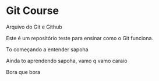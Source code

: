 # Git Course

Arquivo do Git e Github

Este é um repositório teste para ensinar como o Git funciona.

To começando a entender sapoha

Ainda to aprendendo sapoha, vamo q vamo caraio

Bora que bora
